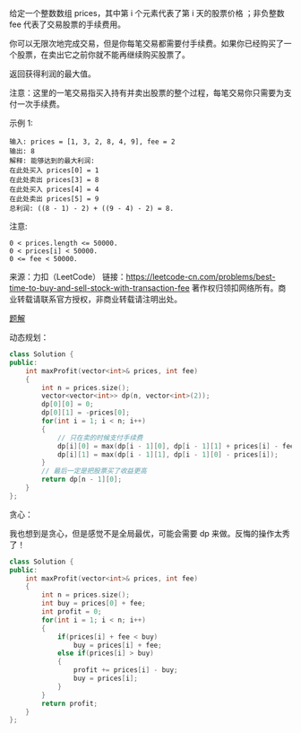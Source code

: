 给定一个整数数组 prices，其中第 i 个元素代表了第 i 天的股票价格 ；非负整数 fee 代表了交易股票的手续费用。

你可以无限次地完成交易，但是你每笔交易都需要付手续费。如果你已经购买了一个股票，在卖出它之前你就不能再继续购买股票了。

返回获得利润的最大值。

注意：这里的一笔交易指买入持有并卖出股票的整个过程，每笔交易你只需要为支付一次手续费。

示例 1:

```
输入: prices = [1, 3, 2, 8, 4, 9], fee = 2
输出: 8
解释: 能够达到的最大利润:  
在此处买入 prices[0] = 1
在此处卖出 prices[3] = 8
在此处买入 prices[4] = 4
在此处卖出 prices[5] = 9
总利润: ((8 - 1) - 2) + ((9 - 4) - 2) = 8.
```

注意:

```
0 < prices.length <= 50000.
0 < prices[i] < 50000.
0 <= fee < 50000.
```

来源：力扣（LeetCode）
链接：https://leetcode-cn.com/problems/best-time-to-buy-and-sell-stock-with-transaction-fee
著作权归领扣网络所有。商业转载请联系官方授权，非商业转载请注明出处。



[题解](https://leetcode-cn.com/problems/best-time-to-buy-and-sell-stock-with-transaction-fee/solution/mai-mai-gu-piao-de-zui-jia-shi-ji-han-sh-rzlz/)

动态规划：

```cpp
class Solution {
public:
    int maxProfit(vector<int>& prices, int fee) 
    {
        int n = prices.size();
        vector<vector<int>> dp(n, vector<int>(2));
        dp[0][0] = 0;
        dp[0][1] = -prices[0];
        for(int i = 1; i < n; i++)
        {
            // 只在卖的时候支付手续费
            dp[i][0] = max(dp[i - 1][0], dp[i - 1][1] + prices[i] - fee);
            dp[i][1] = max(dp[i - 1][1], dp[i - 1][0] - prices[i]);
        }
        // 最后一定是把股票买了收益更高
        return dp[n - 1][0];
    }
};
```

贪心：

我也想到是贪心，但是感觉不是全局最优，可能会需要 dp 来做。反悔的操作太秀了！

```cpp
class Solution {
public:
    int maxProfit(vector<int>& prices, int fee) 
    {
        int n = prices.size();
        int buy = prices[0] + fee;
        int profit = 0;
        for(int i = 1; i < n; i++)
        {
            if(prices[i] + fee < buy)
                buy = prices[i] + fee;
            else if(prices[i] > buy)
            {
                profit += prices[i] - buy;
                buy = prices[i];
            }
        }
        return profit;
    }
};
```

